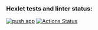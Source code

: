 ### Hexlet tests and linter status:
[![push app](https://github.com/anna-plsn/devops-for-programmers-project-74/actions/workflows/push.yml/badge.svg)](https://github.com/anna-plsn/devops-for-programmers-project-74/actions/workflows/push.yml)
[![Actions Status](https://github.com/anna-plsn/devops-for-programmers-project-74/actions/workflows/hexlet-check.yml/badge.svg)](https://github.com/anna-plsn/devops-for-programmers-project-74/actions)
